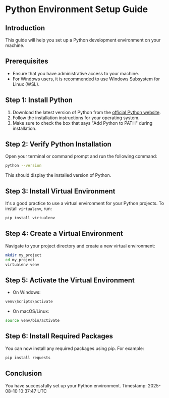 # Python Environment Setup Guide

## Introduction
This guide will help you set up a Python development environment on your machine. 

## Prerequisites
- Ensure that you have administrative access to your machine.
- For Windows users, it is recommended to use Windows Subsystem for Linux (WSL).

## Step 1: Install Python
1. Download the latest version of Python from the [official Python website](https://www.python.org/downloads/).
2. Follow the installation instructions for your operating system.
3. Make sure to check the box that says "Add Python to PATH" during installation.

## Step 2: Verify Python Installation
Open your terminal or command prompt and run the following command:
```bash
python --version
```
This should display the installed version of Python.

## Step 3: Install Virtual Environment
It's a good practice to use a virtual environment for your Python projects. To install `virtualenv`, run:
```bash
pip install virtualenv
```

## Step 4: Create a Virtual Environment
Navigate to your project directory and create a new virtual environment:
```bash
mkdir my_project
cd my_project
virtualenv venv
```

## Step 5: Activate the Virtual Environment
- On Windows:
```bash
venv\Scripts\activate
```
- On macOS/Linux:
```bash
source venv/bin/activate
```

## Step 6: Install Required Packages
You can now install any required packages using pip. For example:
```bash
pip install requests
```

## Conclusion
You have successfully set up your Python environment. 
Timestamp: 2025-08-10 10:37:47 UTC

